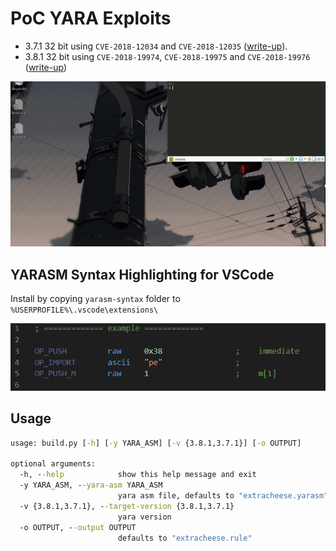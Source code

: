 # PoC YARA Exploits

- 3.7.1 32 bit using `CVE-2018-12034` and `CVE-2018-12035` ([write-up](//bnbdr.github.io/posts/swisscheese/)).
- 3.8.1 32 bit using `CVE-2018-19974`, `CVE-2018-19975` and `CVE-2018-19976` ([write-up](//bnbdr.github.io/posts/extracheese/))

![](example2.gif)


## YARASM Syntax Highlighting for VSCode
Install by copying `yarasm-syntax` folder to `%USERPROFILE%\.vscode\extensions\`

![](yarasm-syntax/example.png)

## Usage
```bat
usage: build.py [-h] [-y YARA_ASM] [-v {3.8.1,3.7.1}] [-o OUTPUT]

optional arguments:
  -h, --help            show this help message and exit
  -y YARA_ASM, --yara-asm YARA_ASM
                        yara asm file, defaults to "extracheese.yarasm"
  -v {3.8.1,3.7.1}, --target-version {3.8.1,3.7.1}
                        yara version
  -o OUTPUT, --output OUTPUT
                        defaults to "extracheese.rule"
```

